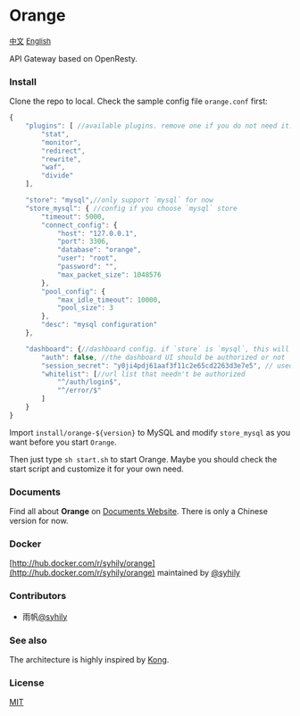 # Orange

<a href="./README_zh.md" style="font-size:13px">中文</a> <a href="./README.md" style="font-size:13px">English</a> 


API Gateway based on OpenResty.


### Install

Clone the repo to local. Check the sample config file `orange.conf` first:

```javascript
{
    "plugins": [ //available plugins. remove one if you do not need it.
        "stat", 
        "monitor", 
        "redirect", 
        "rewrite", 
        "waf", 
        "divide"
    ],

    "store": "mysql",//only support `mysql` for now
    "store_mysql": { //config if you choose `mysql` store
        "timeout": 5000,
        "connect_config": {
            "host": "127.0.0.1",
            "port": 3306,
            "database": "orange",
            "user": "root",
            "password": "",
            "max_packet_size": 1048576
        },
        "pool_config": {
            "max_idle_timeout": 10000,
            "pool_size": 3
        },
        "desc": "mysql configuration"
    },

    "dashboard": {//dashboard config. if `store` is `mysql`, this will make sense
        "auth": false, //the dashboard UI should be authorized or not
        "session_secret": "y0ji4pdj61aaf3f11c2e65cd2263d3e7e5", // used to encrypt cookie
        "whitelist": [//url list that needn't be authorized
            "^/auth/login$",
            "^/error/$"
        ]
    }
}
```

Import `install/orange-${version}` to MySQL and modify `store_mysql` as you want before you start `Orange`.

Then just type `sh start.sh` to start Orange. Maybe you should check the start script and customize it for your own need.


### Documents

Find all about **Orange** on [Documents Website](http://orange.sumory.com/docs). There is only a Chinese version for now.


### Docker

[http://hub.docker.com/r/syhily/orange](http://hub.docker.com/r/syhily/orange) maintained by [@syhily](https://github.com/syhily)


### Contributors

- 雨帆[@syhily](https://github.com/syhily)


### See also

The architecture is highly inspired by [Kong](https://github.com/Mashape/kong).


### License

[MIT](./LICENSE)
